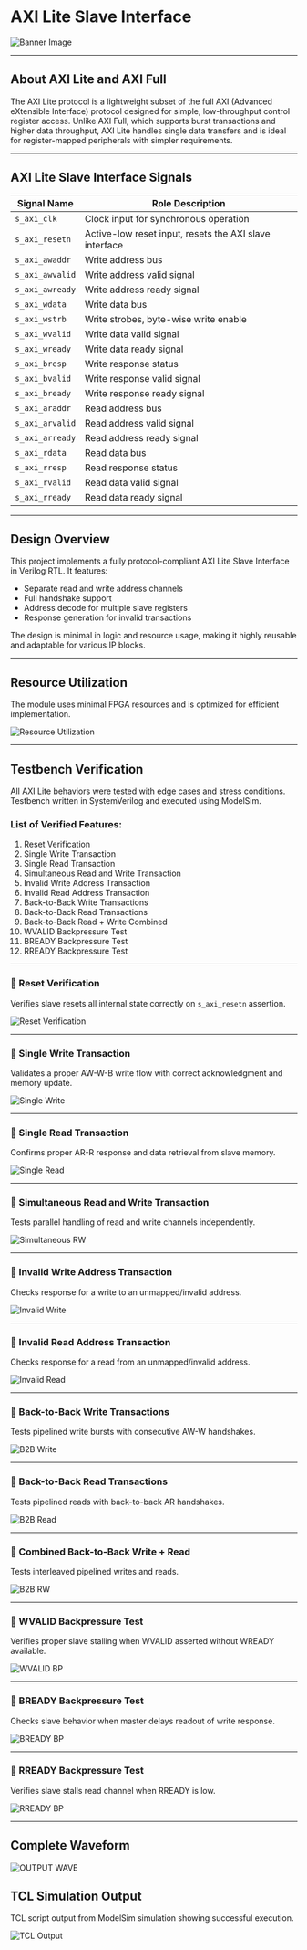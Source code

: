 # AXI Lite Slave Interface

<!-- Banner Image -->

![Banner Image](https://github.com/user-attachments/assets/ce292a21-9c43-42d7-a335-7a21de49c39f)


---

## About AXI Lite and AXI Full

The AXI Lite protocol is a lightweight subset of the full AXI (Advanced eXtensible Interface) protocol designed for simple, low-throughput control register access. Unlike AXI Full, which supports burst transactions and higher data throughput, AXI Lite handles single data transfers and is ideal for register-mapped peripherals with simpler requirements.

---

## AXI Lite Slave Interface Signals

| Signal Name    | Role Description                                               |
| -------------- | --------------------------------------------------------------|
| `s_axi_clk`    | Clock input for synchronous operation                          |
| `s_axi_resetn` | Active-low reset input, resets the AXI slave interface         |
| `s_axi_awaddr` | Write address bus                                              |
| `s_axi_awvalid`| Write address valid signal                                     |
| `s_axi_awready`| Write address ready signal                                     |
| `s_axi_wdata`  | Write data bus                                                |
| `s_axi_wstrb`  | Write strobes, byte-wise write enable                         |
| `s_axi_wvalid` | Write data valid signal                                       |
| `s_axi_wready` | Write data ready signal                                       |
| `s_axi_bresp`  | Write response status                                        |
| `s_axi_bvalid` | Write response valid signal                                  |
| `s_axi_bready` | Write response ready signal                                  |
| `s_axi_araddr` | Read address bus                                             |
| `s_axi_arvalid`| Read address valid signal                                    |
| `s_axi_arready`| Read address ready signal                                    |
| `s_axi_rdata`  | Read data bus                                               |
| `s_axi_rresp`  | Read response status                                      |
| `s_axi_rvalid` | Read data valid signal                                   |
| `s_axi_rready` | Read data ready signal                                   |

---

## Design Overview

This project implements a fully protocol-compliant AXI Lite Slave Interface in Verilog RTL. It features:

- Separate read and write address channels
- Full handshake support
- Address decode for multiple slave registers
- Response generation for invalid transactions

The design is minimal in logic and resource usage, making it highly reusable and adaptable for various IP blocks.

---

## Resource Utilization

The module uses minimal FPGA resources and is optimized for efficient implementation.

<!-- Insert resource utilization image below -->
![Resource Utilization](https://github.com/user-attachments/assets/8a8882a3-c54f-46ed-8623-5750526e4407)


---

## Testbench Verification

All AXI Lite behaviors were tested with edge cases and stress conditions. Testbench written in SystemVerilog and executed using ModelSim.

### List of Verified Features:

1. Reset Verification  
2. Single Write Transaction  
3. Single Read Transaction  
4. Simultaneous Read and Write Transaction  
5. Invalid Write Address Transaction  
6. Invalid Read Address Transaction  
7. Back-to-Back Write Transactions  
8. Back-to-Back Read Transactions  
9. Back-to-Back Read + Write Combined  
10. WVALID Backpressure Test  
11. BREADY Backpressure Test  
12. RREADY Backpressure Test  

---

### 🔹 Reset Verification

Verifies slave resets all internal state correctly on `s_axi_resetn` assertion.

![Reset Verification](https://github.com/user-attachments/assets/af3e5939-cb9b-42ba-b700-be8e76692ba9)

---

### 🔹 Single Write Transaction

Validates a proper AW-W-B write flow with correct acknowledgment and memory update.

![Single Write]((https://github.com/user-attachments/assets/1ddb19cb-e287-4d53-a21c-5799f052454a))

---

### 🔹 Single Read Transaction

Confirms proper AR-R response and data retrieval from slave memory.

![Single Read]((https://github.com/user-attachments/assets/b5e581a5-180f-4d40-ae3f-cd892b628006))

---

### 🔹 Simultaneous Read and Write Transaction

Tests parallel handling of read and write channels independently.

![Simultaneous RW]((https://github.com/user-attachments/assets/cd2cee58-4923-465d-8987-725add6c5ec0))

---

### 🔹 Invalid Write Address Transaction

Checks response for a write to an unmapped/invalid address.

![Invalid Write]((https://github.com/user-attachments/assets/d98f6817-1691-46e1-a28e-f3eb7f2305a7))

---

### 🔹 Invalid Read Address Transaction

Checks response for a read from an unmapped/invalid address.

![Invalid Read]((https://github.com/user-attachments/assets/53438d2b-076c-4047-aa05-3f8500ae9a36))

---

### 🔹 Back-to-Back Write Transactions

Tests pipelined write bursts with consecutive AW-W handshakes.

![B2B Write]((https://github.com/user-attachments/assets/be16e783-e328-4760-832d-8a26a26c1bef))

---

### 🔹 Back-to-Back Read Transactions

Tests pipelined reads with back-to-back AR handshakes.

![B2B Read]((https://github.com/user-attachments/assets/e4ceafd2-0bae-4f0a-acf2-3e462f5784cc))

---

### 🔹 Combined Back-to-Back Write + Read

Tests interleaved pipelined writes and reads.

![B2B RW]((https://github.com/user-attachments/assets/10138772-5eae-4b6d-b417-629556ad3bde))

---

### 🔹 WVALID Backpressure Test

Verifies proper slave stalling when WVALID asserted without WREADY available.

![WVALID BP]((https://github.com/user-attachments/assets/e3d72289-b305-4116-b5a7-61fcf174d70e))

---

### 🔹 BREADY Backpressure Test

Checks slave behavior when master delays readout of write response.

![BREADY BP]((https://github.com/user-attachments/assets/7a3f9fca-389c-4ace-847e-f99c30b2af6c))

---

### 🔹 RREADY Backpressure Test

Verifies slave stalls read channel when RREADY is low.

![RREADY BP]((https://github.com/user-attachments/assets/c473fd7c-340b-4202-8bee-a4eaed6f08b0))

---

## Complete Waveform
![OUTPUT WAVE](https://github.com/user-attachments/assets/ba5192bf-fdf8-4b26-9529-d4fbe51d3554)

## TCL Simulation Output

TCL script output from ModelSim simulation showing successful execution.

![TCL Output](https://github.com/user-attachments/assets/8c606f42-c659-41e8-9afa-9677288745c9)
